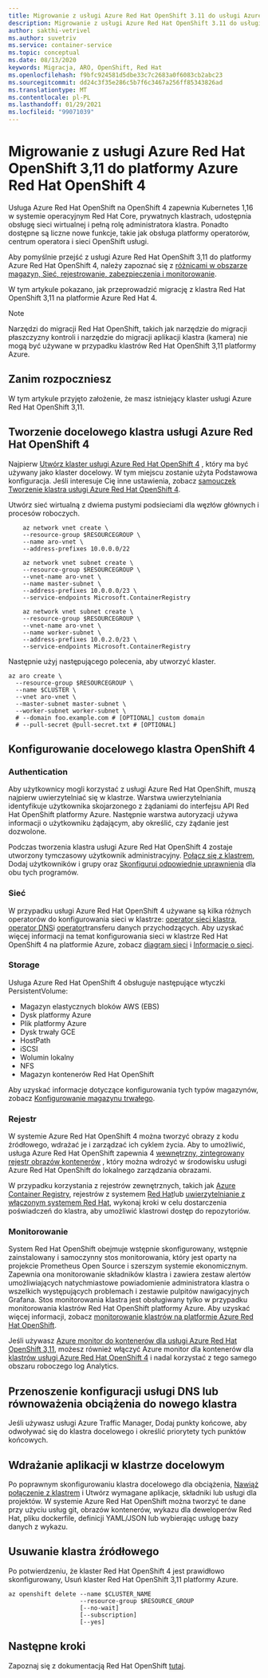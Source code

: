 ```yaml
---
title: Migrowanie z usługi Azure Red Hat OpenShift 3.11 do usługi Azure Red Hat OpenShift 4
description: Migrowanie z usługi Azure Red Hat OpenShift 3.11 do usługi Azure Red Hat OpenShift 4
author: sakthi-vetrivel
ms.author: suvetriv
ms.service: container-service
ms.topic: conceptual
ms.date: 08/13/2020
keywords: Migracja, ARO, OpenShift, Red Hat
ms.openlocfilehash: f9bfc924581d5dbe33c7c2683a0f6083cb2abc23
ms.sourcegitcommit: dd24c3f35e286c5b7f6c3467a256ff85343826ad
ms.translationtype: MT
ms.contentlocale: pl-PL
ms.lasthandoff: 01/29/2021
ms.locfileid: "99071039"
---
```

# <a name="migrate-from-azure-red-hat-openshift-311-to-azure-red-hat-openshift-4"></a>Migrowanie z usługi Azure Red Hat OpenShift 3,11 do platformy Azure Red Hat OpenShift 4

Usługa Azure Red Hat OpenShift na OpenShift 4 zapewnia Kubernetes 1,16 w systemie operacyjnym Red Hat Core, prywatnych klastrach, udostępnia obsługę sieci wirtualnej i pełną rolę administratora klastra. Ponadto dostępne są liczne nowe funkcje, takie jak obsługa platformy operatorów, centrum operatora i sieci OpenShift usługi.

Aby pomyślnie przejść z usługi Azure Red Hat OpenShift 3,11 do platformy Azure Red Hat OpenShift 4, należy zapoznać się z [różnicami w obszarze magazyn, Sieć, rejestrowanie, zabezpieczenia i monitorowanie](https://docs.openshift.com/container-platform/4.4/migration/migrating_3_4/planning-migration-3-to-4.html).

W tym artykule pokazano, jak przeprowadzić migrację z klastra Red Hat OpenShift 3,11 na platformie Azure Red Hat 4.

> [!NOTE]
> Narzędzi do migracji Red Hat OpenShift, takich jak narzędzie do migracji płaszczyzny kontroli i narzędzie do migracji aplikacji klastra (kamera) nie mogą być używane w przypadku klastrów Red Hat OpenShift 3,11 platformy Azure.

## <a name="before-you-begin"></a>Zanim rozpoczniesz

W tym artykule przyjęto założenie, że masz istniejący klaster usługi Azure Red Hat OpenShift 3,11.

## <a name="create-a-target-azure-red-hat-openshift-4-cluster"></a>Tworzenie docelowego klastra usługi Azure Red Hat OpenShift 4

Najpierw [Utwórz klaster usługi Azure Red Hat OpenShift 4](tutorial-create-cluster.md) , który ma być używany jako klaster docelowy. W tym miejscu zostanie użyta Podstawowa konfiguracja. Jeśli interesuje Cię inne ustawienia, zobacz [samouczek Tworzenie klastra usługi Azure Red Hat OpenShift 4](tutorial-create-cluster.md).

Utwórz sieć wirtualną z dwiema pustymi podsieciami dla węzłów głównych i procesów roboczych.

```azurecli-interactive
    az network vnet create \
    --resource-group $RESOURCEGROUP \
    --name aro-vnet \
    --address-prefixes 10.0.0.0/22

    az network vnet subnet create \
    --resource-group $RESOURCEGROUP \
    --vnet-name aro-vnet \
    --name master-subnet \
    --address-prefixes 10.0.0.0/23 \
    --service-endpoints Microsoft.ContainerRegistry

    az network vnet subnet create \
    --resource-group $RESOURCEGROUP \
    --vnet-name aro-vnet \
    --name worker-subnet \
    --address-prefixes 10.0.2.0/23 \
    --service-endpoints Microsoft.ContainerRegistry
```

Następnie użyj następującego polecenia, aby utworzyć klaster.

```azurecli-interactive
az aro create \
  --resource-group $RESOURCEGROUP \
  --name $CLUSTER \
  --vnet aro-vnet \
  --master-subnet master-subnet \
  --worker-subnet worker-subnet \
  # --domain foo.example.com # [OPTIONAL] custom domain
  # --pull-secret @pull-secret.txt # [OPTIONAL]
```

## <a name="configure-the-target-openshift-4-cluster"></a>Konfigurowanie docelowego klastra OpenShift 4

### <a name="authentication"></a>Authentication

Aby użytkownicy mogli korzystać z usługi Azure Red Hat OpenShift, muszą najpierw uwierzytelniać się w klastrze. Warstwa uwierzytelniania identyfikuje użytkownika skojarzonego z żądaniami do interfejsu API Red Hat OpenShift platformy Azure. Następnie warstwa autoryzacji używa informacji o użytkowniku żądającym, aby określić, czy żądanie jest dozwolone.

Podczas tworzenia klastra usługi Azure Red Hat OpenShift 4 zostaje utworzony tymczasowy użytkownik administracyjny. [Połącz się z klastrem](tutorial-connect-cluster.md), Dodaj użytkowników i grupy oraz [Skonfiguruj odpowiednie uprawnienia](https://docs.openshift.com/container-platform/4.6/authentication/understanding-authentication.html) dla obu tych programów.

### <a name="networking"></a>Sieć

W przypadku usługi Azure Red Hat OpenShift 4 używane są kilka różnych operatorów do konfigurowania sieci w klastrze: [operator sieci klastra](https://docs.openshift.com/container-platform/4.6/networking/cluster-network-operator.html#nw-cluster-network-operator_cluster-network-operator), [operator DNS](https://docs.openshift.com/container-platform/4.6/networking/dns-operator.html)i [operator](https://docs.openshift.com/container-platform/4.6/networking/ingress-operator.html)transferu danych przychodzących. Aby uzyskać więcej informacji na temat konfigurowania sieci w klastrze Red Hat OpenShift 4 na platformie Azure, zobacz [diagram sieci](concepts-networking.md) i [Informacje o sieci](https://docs.openshift.com/container-platform/4.6/networking/understanding-networking.html).

### <a name="storage"></a>Storage
Usługa Azure Red Hat OpenShift 4 obsługuje następujące wtyczki PersistentVolume:

- Magazyn elastycznych bloków AWS (EBS)
- Dysk platformy Azure
- Plik platformy Azure
- Dysk trwały GCE
- HostPath
- iSCSI
- Wolumin lokalny
- NFS
- Magazyn kontenerów Red Hat OpenShift

Aby uzyskać informacje dotyczące konfigurowania tych typów magazynów, zobacz [Konfigurowanie magazynu trwałego](https://access.redhat.com/documentation/azure_red_hat_openshift/4/html/storage/configuring-persistent-storage).

### <a name="registry"></a>Rejestr

W systemie Azure Red Hat OpenShift 4 można tworzyć obrazy z kodu źródłowego, wdrażać je i zarządzać ich cyklem życia. Aby to umożliwić, usługa Azure Red Hat OpenShift zapewnia 4 [wewnętrzny, zintegrowany rejestr obrazów kontenerów](https://docs.openshift.com/container-platform/4.6/registry/registry-options.html) , który można wdrożyć w środowisku usługi Azure Red Hat OpenShift do lokalnego zarządzania obrazami.

W przypadku korzystania z rejestrów zewnętrznych, takich jak [Azure Container Registry](../container-registry/index.yml), rejestrów z systemem [Red Hat](ttps://docs.openshift.com/container-platform/4.6/registry/registry-options.html#registry-quay-overview_registry-options)lub [uwierzytelnianie z włączonym systemem Red Hat](https://docs.openshift.com/container-platform/4.6/registry/registry-options.html#registry-authentication-enabled-registry-overview_registry-options), wykonaj kroki w celu dostarczenia poświadczeń do klastra, aby umożliwić klastrowi dostęp do repozytoriów.

### <a name="monitoring"></a>Monitorowanie

System Red Hat OpenShift obejmuje wstępnie skonfigurowany, wstępnie zainstalowany i samoczynny stos monitorowania, który jest oparty na projekcie Prometheus Open Source i szerszym systemie ekonomicznym. Zapewnia ona monitorowanie składników klastra i zawiera zestaw alertów umożliwiających natychmiastowe powiadomienie administratora klastra o wszelkich występujących problemach i zestawie pulpitów nawigacyjnych Grafana. Stos monitorowania klastra jest obsługiwany tylko w przypadku monitorowania klastrów Red Hat OpenShift platformy Azure. Aby uzyskać więcej informacji, zobacz [monitorowanie klastrów na platformie Azure Red Hat OpenShift](https://docs.openshift.com/container-platform/4.6/monitoring/understanding-the-monitoring-stack.html).

Jeśli używasz [Azure monitor do kontenerów dla usługi Azure Red Hat OpenShift 3,11](../azure-monitor/insights/container-insights-azure-redhat-setup.md), możesz również włączyć Azure monitor dla kontenerów dla [klastrów usługi Azure Red Hat OpenShift 4](../azure-monitor/insights/container-insights-azure-redhat4-setup.md) i nadal korzystać z tego samego obszaru roboczego log Analytics.

## <a name="move-your-dns-or-load-balancer-configuration-to-the-new-cluster"></a>Przenoszenie konfiguracji usługi DNS lub równoważenia obciążenia do nowego klastra

Jeśli używasz usługi Azure Traffic Manager, Dodaj punkty końcowe, aby odwoływać się do klastra docelowego i określić priorytety tych punktów końcowych.

## <a name="deploy-application-to-your-target-cluster"></a>Wdrażanie aplikacji w klastrze docelowym

Po poprawnym skonfigurowaniu klastra docelowego dla obciążenia, [Nawiąż połączenie z klastrem](tutorial-connect-cluster.md) i Utwórz wymagane aplikacje, składniki lub usługi dla projektów. W systemie Azure Red Hat OpenShift można tworzyć te dane przy użyciu usług git, obrazów kontenerów, wykazu dla deweloperów Red Hat, pliku dockerfile, definicji YAML/JSON lub wybierając usługę bazy danych z wykazu.

## <a name="delete-your-source-cluster"></a>Usuwanie klastra źródłowego
Po potwierdzeniu, że klaster Red Hat OpenShift 4 jest prawidłowo skonfigurowany, Usuń klaster Red Hat OpenShift 3,11 platformy Azure.

```
az openshift delete --name $CLUSTER_NAME
                    --resource-group $RESOURCE_GROUP
                    [--no-wait]
                    [--subscription]
                    [--yes]
```
## <a name="next-steps"></a>Następne kroki
Zapoznaj się z dokumentacją Red Hat OpenShift [tutaj](https://docs.openshift.com/container-platform/4.6/welcome/index.html).